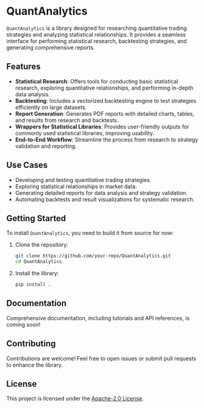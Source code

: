 # QuantAnalytics

`QuantAnalytics` is a library designed for researching quantitative trading strategies and analyzing statistical relationships. It provides a seamless interface for performing statistical research, backtesting strategies, and generating comprehensive reports.

## Features

- **Statistical Research**: Offers tools for conducting basic statistical research, exploring quantitative relationships, and performing in-depth data analysis.
- **Backtesting**: Includes a vectorized backtesting engine to test strategies efficiently on large datasets.
- **Report Generation**: Generates PDF reports with detailed charts, tables, and results from research and backtests.
- **Wrappers for Statistical Libraries**: Provides user-friendly outputs for commonly used statistical libraries, improving usability.
- **End-to-End Workflow**: Streamline the process from research to strategy validation and reporting.

## Use Cases

- Developing and testing quantitative trading strategies.
- Exploring statistical relationships in market data.
- Generating detailed reports for data analysis and strategy validation.
- Automating backtests and result visualizations for systematic research.

## Getting Started

To install `QuantAnalytics`, you need to build it from source for now:

1. Clone the repository:

   ```bash
   git clone https://github.com/your-repo/QuantAnalytics.git
   cd QuantAnalytics
   ```

2. Install the library:

   ```bash
   pip install .
   ```

## Documentation

Comprehensive documentation, including tutorials and API references, is coming soon!

## Contributing

Contributions are welcome! Feel free to open issues or submit pull requests to enhance the library.

## License

This project is licensed under the [Apache-2.0 License](LICENSE).
